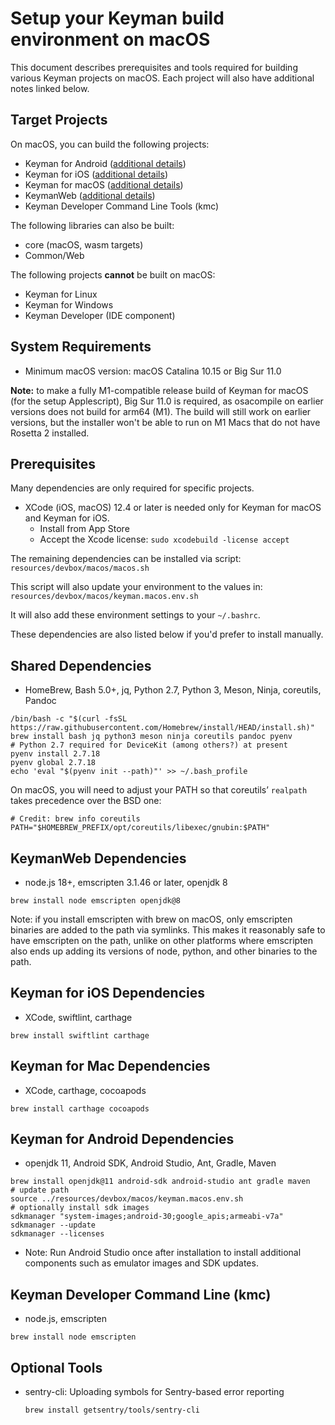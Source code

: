 # Setup your Keyman build environment on macOS

This document describes prerequisites and tools required for building various
Keyman projects on macOS. Each project will also have additional notes linked
below.

## Target Projects

On macOS, you can build the following projects:

* Keyman for Android ([additional details](../../android/README.md))
* Keyman for iOS ([additional details](../../ios/README.md))
* Keyman for macOS ([additional details](../../mac/README.md))
* KeymanWeb ([additional details](../../web/README.md))
* Keyman Developer Command Line Tools (kmc)

The following libraries can also be built:

* core (macOS, wasm targets)
* Common/Web

The following projects **cannot** be built on macOS:

* Keyman for Linux
* Keyman for Windows
* Keyman Developer (IDE component)

## System Requirements

* Minimum macOS version: macOS Catalina 10.15 or Big Sur 11.0

**Note:** to make a fully M1-compatible release build of Keyman for macOS (for
the setup Applescript), Big Sur 11.0 is required, as osacompile on earlier
versions does not build for arm64 (M1). The build will still work on earlier
versions, but the installer won't be able to run on M1 Macs that do not have
Rosetta 2 installed.

## Prerequisites

Many dependencies are only required for specific projects.

* XCode (iOS, macOS) 12.4 or later is needed only for Keyman for macOS and Keyman
  for iOS.
  * Install from App Store
  * Accept the Xcode license: `sudo xcodebuild -license accept`

The remaining dependencies can be installed via script:
  `resources/devbox/macos/macos.sh`

This script will also update your environment to the values in:
  `resources/devbox/macos/keyman.macos.env.sh`

It will also add these environment settings to your `~/.bashrc`.

These dependencies are also listed below if you'd prefer to install manually.

## Shared Dependencies

* HomeBrew, Bash 5.0+, jq, Python 2.7, Python 3, Meson, Ninja, coreutils, Pandoc

```shell
/bin/bash -c "$(curl -fsSL https://raw.githubusercontent.com/Homebrew/install/HEAD/install.sh)"
brew install bash jq python3 meson ninja coreutils pandoc pyenv
# Python 2.7 required for DeviceKit (among others?) at present
pyenv install 2.7.18
pyenv global 2.7.18
echo 'eval "$(pyenv init --path)"' >> ~/.bash_profile
```

On macOS, you will need to adjust your PATH so that coreutils’ `realpath` takes
precedence over the BSD one:

```shell
# Credit: brew info coreutils
PATH="$HOMEBREW_PREFIX/opt/coreutils/libexec/gnubin:$PATH"
```

## KeymanWeb Dependencies

* node.js 18+, emscripten 3.1.46 or later, openjdk 8

```shell
brew install node emscripten openjdk@8
```

Note: if you install emscripten with brew on macOS, only emscripten binaries are
added to the path via symlinks. This makes it reasonably safe to have emscripten
on the path, unlike on other platforms where emscripten also ends up adding its
versions of node, python, and other binaries to the path.

## Keyman for iOS Dependencies

* XCode, swiftlint, carthage

```shell
brew install swiftlint carthage
```

## Keyman for Mac Dependencies

* XCode, carthage, cocoapods

```shell
brew install carthage cocoapods
```

## Keyman for Android Dependencies

* openjdk 11, Android SDK, Android Studio, Ant, Gradle, Maven

```shell
brew install openjdk@11 android-sdk android-studio ant gradle maven
# update path
source ../resources/devbox/macos/keyman.macos.env.sh
# optionally install sdk images
sdkmanager "system-images;android-30;google_apis;armeabi-v7a"
sdkmanager --update
sdkmanager --licenses
```

* Note: Run Android Studio once after installation to install additional
components such as emulator images and SDK updates.

## Keyman Developer Command Line (kmc)

* node.js, emscripten

```shell
brew install node emscripten
```

## Optional Tools

* sentry-cli: Uploading symbols for Sentry-based error reporting

  ```shell
  brew install getsentry/tools/sentry-cli
  ```
